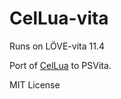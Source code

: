 # CelLua-vita
Runs on LÖVE-vita 11.4

Port of [CelLua](https://discord.com/invite/cellua-machine-server-866250603508662313) to PSVita.

MIT License
